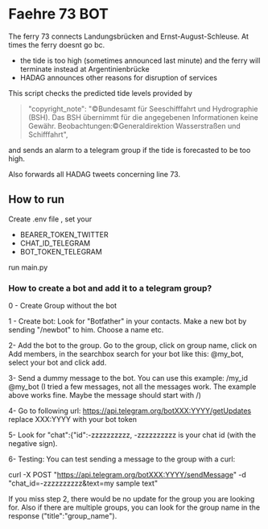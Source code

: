 # Faehre 73 BOT
The ferry 73 connects Landungsbrücken and Ernst-August-Schleuse.
At times the ferry doesnt go bc.
- the tide is too high (sometimes announced last minute) and the ferry will terminate instead at Argentinienbrücke
- HADAG announces other reasons for disruption of services

This script checks the predicted tide levels provided by 
   > "copyright_note": "©Bundesamt für Seeschifffahrt und Hydrographie (BSH). Das BSH übernimmt für die angegebenen Informationen keine Gewähr. Beobachtungen:©Generaldirektion Wasserstraßen und Schifffahrt",

and sends an alarm to a telegram group if the tide is forecasted to be too high.

Also forwards all HADAG tweets concerning line 73.

## How to run
Create .env file , set your 
- BEARER_TOKEN_TWITTER
- CHAT_ID_TELEGRAM
- BOT_TOKEN_TELEGRAM

run main.py

### How to create a bot and add it to a telegram group?
0 - Create Group without the bot

1 - Create bot: Look for "Botfather" in your contacts. Make a new bot by sending "/newbot" to him.
Choose a name etc.

2- Add the bot to the group.
Go to the group, click on group name, click on Add members, in the searchbox search for your bot like this: @my_bot, select your bot and click add.

3- Send a dummy message to the bot.
You can use this example: /my_id @my_bot
(I tried a few messages, not all the messages work. The example above works fine. Maybe the message should start with /)

4- Go to following url: https://api.telegram.org/botXXX:YYYY/getUpdates
replace XXX:YYYY with your bot token

5- Look for "chat":{"id":-zzzzzzzzzz,
-zzzzzzzzzz is your chat id (with the negative sign).

6- Testing: You can test sending a message to the group with a curl:

curl -X POST "https://api.telegram.org/botXXX:YYYY/sendMessage" -d "chat_id=-zzzzzzzzzz&text=my sample text"

If you miss step 2, there would be no update for the group you are looking for. Also if there are multiple groups, you can look for the group name in the response ("title":"group_name").
